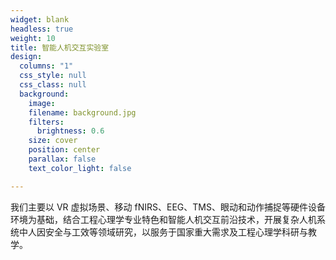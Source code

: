 ```yaml
---
widget: blank
headless: true
weight: 10
title: 智能人机交互实验室
design:
  columns: "1"
  css_style: null
  css_class: null
  background:
    image:
    filename: background.jpg
    filters:
      brightness: 0.6
    size: cover
    position: center
    parallax: false
    text_color_light: false

---
```

我们主要以 VR 虚拟场景、移动 fNIRS、EEG、TMS、眼动和动作捕捉等硬件设备环境为基础，结合工程心理学专业特色和智能人机交互前沿技术，开展复杂人机系统中人因安全与工效等领域研究，以服务于国家重大需求及工程心理学科研与教学。
